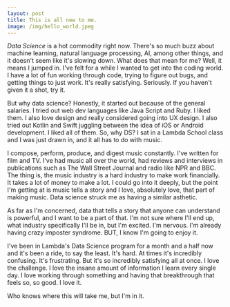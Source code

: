 ```yaml
---
layout: post
title: This is all new to me. 
image: /img/hello_world.jpeg
---
```


<i>Data Science</i> is a hot commodity right now. There's so much buzz about machine learning, natural language processing, AI, among other things, and it doesn't seem like it's slowing down. What does that mean for me? Well, it means I jumped in. I've felt for a while I wanted to get into the coding world. I have a lot of fun working through code, trying to figure out bugs, and getting things to just work. It's really satisfying. Seriously. If you haven't given it a shot, try it. 

But why data science? Honestly, it started out because of the general salaries. I tried out web dev languages like Java Script and Ruby. I liked them. I also love design and really considered going into UX design. I also tried out Kotlin and Swift juggling between the idea of iOS or Android development. I liked all of them. So, why DS? I sat in a Lambda School class and I was just drawn in, and it all has to do with music.

I compose, perform, produce, and digest music constantly. I've written for film and TV. I've had music all over the world, had reviews and interviews in publications such as The Wall Street Journal and radio like NPR and BBC. The thing is, the music industry is a hard industry to make work financially. It takes a lot of money to make a lot. I could go into it deeply, but the point I'm getting at is music tells a story and I love, absolutely love, that part of making music. Data science struck me as having a similar asthetic. 

As far as I'm concerned, data that tells a story that anyone can understand is powerful, and I want to be a part of that. I'm not sure where I'll end up, what industry specifically I'll be in, but I'm excited. I'm nervous. I'm already having crazy imposter syndrome. BUT, I know I'm going to enjoy it. 

I've been in Lambda's Data Science program for a month and a half now and it's been a ride, to say the least. It's hard. At times it's incredibly confusing. It's frustrating. But it's so incredibly satisfying all at once. I love the challenge. I love the insane amount of information I learn every single day. I love working through something and having that breakthrough that feels so, so good. I love it. 

Who knows where this will take me, but I'm in it. 

